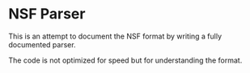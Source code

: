# NSF Parser

This is an attempt to document the NSF format by writing a fully documented parser.  

The code is not optimized for speed but for understanding the format.